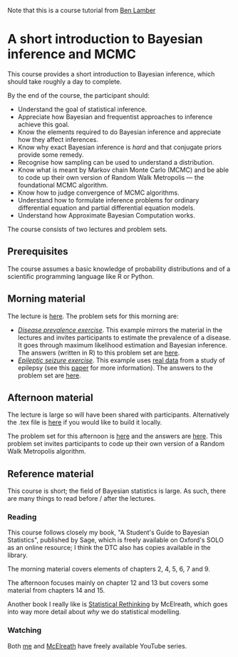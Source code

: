 Note that this is a course tutorial from [Ben Lamber](https://github.com/open-courses-statistics-data-science/introduction_to_bayesian_mcmc_mathbio/tree/main)

# A short introduction to Bayesian inference and MCMC
This course provides a short introduction to Bayesian inference, which should take roughly a day to complete.

By the end of the course, the participant should:

- Understand the goal of statistical inference.
- Appreciate how Bayesian and frequentist approaches to inference achieve this goal.
- Know the elements required to do Bayesian inference and appreciate how they affect inferences.
- Know why exact Bayesian inference is *hard* and that conjugate priors provide some remedy.
- Recognise how sampling can be used to understand a distribution.
- Know what is meant by Markov chain Monte Carlo (MCMC) and be able to code up their own version of Random Walk Metropolis — the foundational MCMC algorithm.
- Know how to judge convergence of MCMC algorithms.
- Understand how to formulate inference problems for ordinary differential equation and partial differential equation models.
- Understand how Approximate Bayesian Computation works.

The course consists of two lectures and problem sets.

## Prerequisites

The course assumes a basic knowledge of probability distributions and of a scientific programming language like R or Python.

## Morning material

The lecture is [here](https://github.com/ben18785/introduction_to_bayesian_mcmc_mathbio/blob/main/lectures/introduction_to_bayesian_inference.pdf). The problem sets for this morning are:

- [*Disease prevalence exercise*](https://htmlpreview.github.io/?https://github.com/ben18785/introduction_to_bayesian_mcmc_mathbio/blob/main/problem_sets/problem_disease_prevalence.nb.html). This example mirrors the material in the lectures and invites participants to estimate the prevalence of a disease. It goes through maximum likelihood estimation and Bayesian inference. The answers (written in R) to this problem set are [here](https://htmlpreview.github.io/?https://github.com/ben18785/introduction_to_bayesian_mcmc_mathbio/blob/main/problem_sets/answers/answer_disease_prevalence.nb.html).
- [*Epileptic seizure exercise*](https://htmlpreview.github.io/?https://github.com/ben18785/introduction_to_bayesian_mcmc_mathbio/blob/main/problem_sets/problem_epilepsy.nb.html). This example uses [real data](./problem_sets/data/conjugate_epil.csv) from a study of epilepsy (see this [paper](https://www.jstor.org/stable/2532086) for more information). The answers to the problem set are [here](https://htmlpreview.github.io/?https://github.com/ben18785/introduction_to_bayesian_mcmc_mathbio/blob/main/problem_sets/answers/answer_epilepsy.nb.html).

## Afternoon material

The lecture is large so will have been shared with participants. Alternatively the .tex file is [here](https://github.com/ben18785/introduction_to_bayesian_mcmc_mathbio/blob/main/lectures/introduction_to_mcmc.tex) if you would like to build it locally.

The problem set for this afternoon is [here](https://github.com/ben18785/introduction_to_bayesian_mcmc_mathbio/blob/main/problem_sets/mcmc_problems.pdf) and the answers are [here](https://github.com/ben18785/introduction_to_bayesian_mcmc_mathbio/blob/main/problem_sets/answers/mcmc_problems_and_answers.pdf). This problem set invites participants to code up their own version of a Random Walk Metropolis algorithm.

## Reference material

This course is short; the field of Bayesian statistics is large. As such, there are many things to read before / after the lectures.

### Reading

This course follows closely my book, "A Student's Guide to Bayesian Statistics", published by Sage, which is freely available on Oxford's SOLO as an online resource; I think the DTC also has copies available in the library.

The morning material covers elements of chapters 2, 4, 5, 6, 7 and 9.

The afternoon focuses mainly on chapter 12 and 13 but covers some material from chapters 14 and 15.

Another book I really like is [Statistical Rethinking](https://xcelab.net/rm/statistical-rethinking/) by McElreath, which goes into way more detail about *why* we do statistical modelling.

### Watching

Both [me](https://www.youtube.com/playlist?list=PLwJRxp3blEvZ8AKMXOy0fc0cqT61GsKCG) and [McElreath](https://www.youtube.com/watch?v=UgLF0aLk85s) have freely available YouTube series.